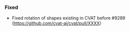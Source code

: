 ### Fixed

- Fixed rotation of shapes existing in CVAT before #9289
  (<https://github.com/cvat-ai/cvat/pull/XXXX>)
